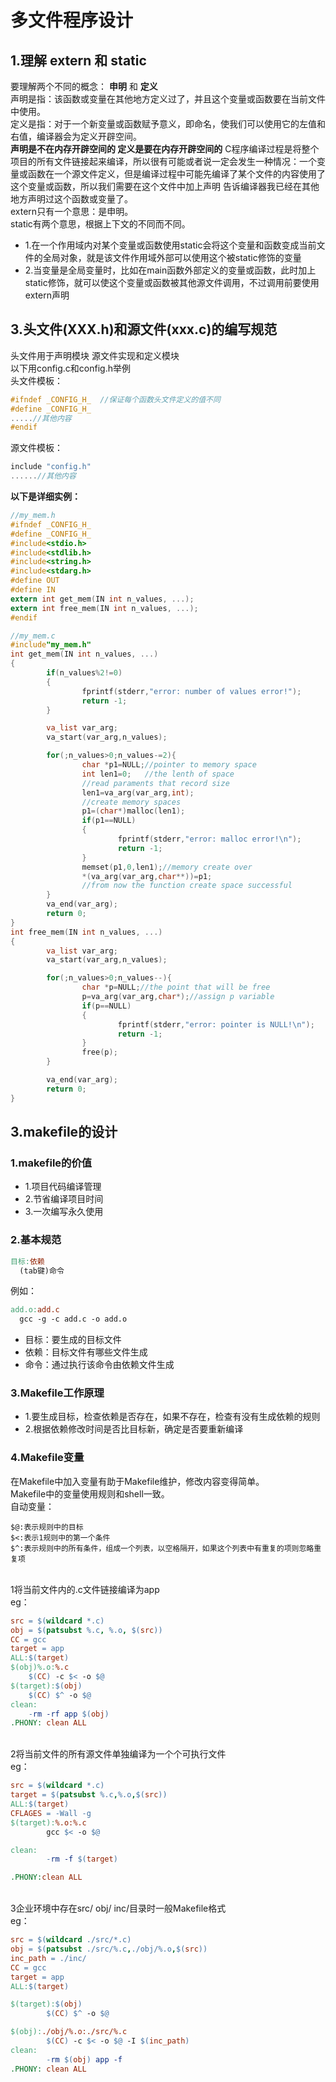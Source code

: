 # 多文件程序设计
## 1.理解 extern 和 static
要理解两个不同的概念： __申明__ 和 __定义__<br>
声明是指：该函数或变量在其他地方定义过了，并且这个变量或函数要在当前文件中使用。<br>
定义是指：对于一个新变量或函数赋予意义，即命名，使我们可以使用它的左值和右值，编译器会为定义开辟空间。<br>
__声明是不在内存开辟空间的 定义是要在内存开辟空间的__ C程序编译过程是将整个项目的所有文件链接起来编译，所以很有可能或者说一定会发生一种情况：一个变量或函数在一个源文件定义，但是编译过程中可能先编译了某个文件的内容使用了这个变量或函数，所以我们需要在这个文件中加上声明 告诉编译器我已经在其他地方声明过这个函数或变量了。<br>
extern只有一个意思：是申明。<br>
static有两个意思，根据上下文的不同而不同。<br>
- 1.在一个作用域内对某个变量或函数使用static会将这个变量和函数变成当前文件的全局对象，就是该文件作用域外部可以使用这个被static修饰的变量
- 2.当变量是全局变量时，比如在main函数外部定义的变量或函数，此时加上static修饰，就可以使这个变量或函数被其他源文件调用，不过调用前要使用extern声明



## 3.头文件(XXX.h)和源文件(xxx.c)的编写规范
头文件用于声明模块 源文件实现和定义模块<br>
以下用config.c和config.h举例<br>
头文件模板：<br>
```C
#ifndef _CONFIG_H_  //保证每个函数头文件定义的值不同
#define _CONFIG_H_
.....//其他内容
#endif
```
源文件模板：<br>
```C
include "config.h"
......//其他内容
```
__以下是详细实例：__<br>
```C
//my_mem.h
#ifndef _CONFIG_H_
#define _CONFIG_H_
#include<stdio.h>
#include<stdlib.h>
#include<string.h>
#include<stdarg.h>
#define OUT
#define IN
extern int get_mem(IN int n_values, ...);
extern int free_mem(IN int n_values, ...);
#endif
```
```C
//my_mem.c
#include"my_mem.h"
int get_mem(IN int n_values, ...)
{
        if(n_values%2!=0)
        {
                fprintf(stderr,"error: number of values error!");
                return -1;
        }

        va_list var_arg;
        va_start(var_arg,n_values);

        for(;n_values>0;n_values-=2){
                char *p1=NULL;//pointer to memory space
                int len1=0;   //the lenth of space
                //read paraments that record size
                len1=va_arg(var_arg,int);
                //create memory spaces
                p1=(char*)malloc(len1);
                if(p1==NULL)
                {
                        fprintf(stderr,"error: malloc error!\n");
                        return -1;
                }
                memset(p1,0,len1);//memory create over
                *(va_arg(var_arg,char**))=p1;
                //from now the function create space successful
        }
        va_end(var_arg);
        return 0;
}
int free_mem(IN int n_values, ...)
{
        va_list var_arg;
        va_start(var_arg,n_values);

        for(;n_values>0;n_values--){
                char *p=NULL;//the point that will be free
                p=va_arg(var_arg,char*);//assign p variable
                if(p==NULL)
                {
                        fprintf(stderr,"error: pointer is NULL!\n");
                        return -1;
                }
                free(p);
        }

        va_end(var_arg);
        return 0;
}
```


## 3.makefile的设计
### 1.makefile的价值
- 1.项目代码编译管理
- 2.节省编译项目时间
- 3.一次编写永久使用

### 2.基本规范
```makefile
目标:依赖
  (tab键)命令
```
例如：<br>
```makefile
add.o:add.c
  gcc -g -c add.c -o add.o
```

- 目标：要生成的目标文件
- 依赖：目标文件有哪些文件生成
- 命令：通过执行该命令由依赖文件生成

### 3.Makefile工作原理
- 1.要生成目标，检查依赖是否存在，如果不存在，检查有没有生成依赖的规则
- 2.根据依赖修改时间是否比目标新，确定是否要重新编译

### 4.Makefile变量
在Makefile中加入变量有助于Makefile维护，修改内容变得简单。<br>
Makefile中的变量使用规则和shell一致。<br>
自动变量：<br>
```
$@:表示规则中的目标
$<:表示1规则中的第一个条件
$^:表示规则中的所有条件，组成一个列表，以空格隔开，如果这个列表中有重复的项则忽略重复项
```
<br>1将当前文件内的.c文件链接编译为app<br>
eg：<br>
```makefile
src = $(wildcard *.c)
obj = $(patsubst %.c, %.o, $(src))
CC = gcc
target = app
ALL:$(target)
$(obj)%.o:%.c
	$(CC) -c $< -o $@
$(target):$(obj)
	$(CC) $^ -o $@
clean:
	-rm -rf app $(obj)
.PHONY: clean ALL
```
<br>2将当前文件的所有源文件单独编译为一个个可执行文件<br>
eg：<br>
```makefile
src = $(wildcard *.c)
target = $(patsubst %.c,%.o,$(src))
ALL:$(target)
CFLAGES = -Wall -g
$(target):%.o:%.c
        gcc $< -o $@

clean:
        -rm -f $(target)

.PHONY:clean ALL
```
<br>3企业环境中存在src/ obj/ inc/目录时一般Makefile格式<br>
eg：<br>
```makefile
src = $(wildcard ./src/*.c)
obj = $(patsubst ./src/%.c,./obj/%.o,$(src))
inc_path = ./inc/
CC = gcc
target = app
ALL:$(target)

$(target):$(obj)
        $(CC) $^ -o $@

$(obj):./obj/%.o:./src/%.c
        $(CC) -c $< -o $@ -I $(inc_path)
clean:
        -rm $(obj) app -f
.PHONY: clean ALL
```
